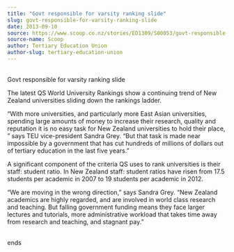 ```yaml
---
title: "Govt responsible for varsity ranking slide"
slug: govt-responsible-for-varsity-ranking-slide
date: 2013-09-10
source: https://www.scoop.co.nz/stories/ED1309/S00053/govt-responsible-for-varsity-ranking-slide.htm
source-name: Scoop
author: Tertiary Education Union
author-slug: tertiary-education-union
---
```


<p><br>Govt responsible for varsity ranking slide</p>

<p>The latest
QS World University Rankings show a continuing trend of New
Zealand universities sliding down the rankings
ladder.</p>

<p>“With more universities, and particularly more
East Asian universities, spending  large amounts of money to
increase their research, quality and reputation it is no
easy task for New Zealand universities to hold their place,
” says TEU vice-president Sandra Grey. “But that task is
made near impossible by a government that has cut hundreds
of millions of dollars out of tertiary education in the last
five years.”</p>

<p>A significant component of the criteria QS
uses to rank universities is their staff: student ratio. In
New Zealand staff: student ratios have risen from 17.5
students per academic in 2007 to 19 students per academic in
2012.</p>

<p>“We are moving in the wrong direction,” says
Sandra Grey. “New Zealand academics are highly regarded,
and are involved in world class research and teaching. But
falling government funding means they face larger lectures
and tutorials, more administrative workload that takes time
away from research and teaching, and stagnant
pay.”</p>

<p><br>ends<br><p>

<p></p>